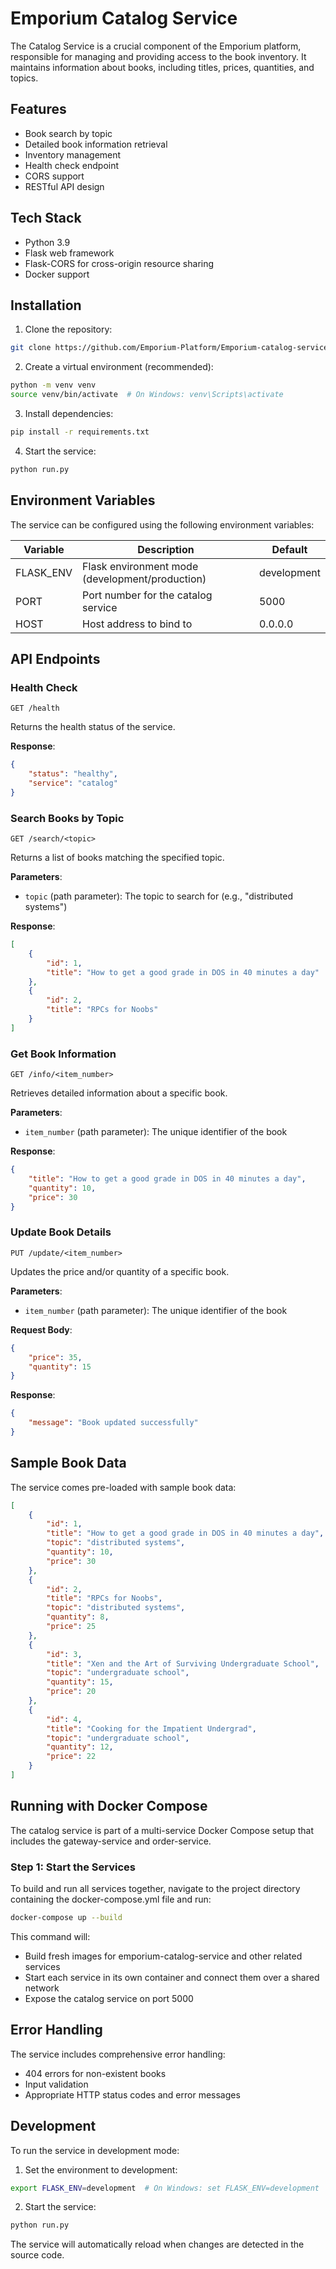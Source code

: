 # Emporium Catalog Service

The Catalog Service is a crucial component of the Emporium platform, responsible for managing and providing access to the book inventory. It maintains information about books, including titles, prices, quantities, and topics.

## Features

- Book search by topic
- Detailed book information retrieval
- Inventory management
- Health check endpoint
- CORS support
- RESTful API design

## Tech Stack

- Python 3.9
- Flask web framework
- Flask-CORS for cross-origin resource sharing
- Docker support

## Installation

1. Clone the repository:
```bash
git clone https://github.com/Emporium-Platform/Emporium-catalog-service.git
```

2. Create a virtual environment (recommended):
```bash
python -m venv venv
source venv/bin/activate  # On Windows: venv\Scripts\activate
```

3. Install dependencies:
```bash
pip install -r requirements.txt
```

4. Start the service:
```bash
python run.py
```

## Environment Variables

The service can be configured using the following environment variables:

| Variable | Description | Default |
|----------|-------------|---------|
| FLASK_ENV | Flask environment mode (development/production) | development |
| PORT | Port number for the catalog service | 5000 |
| HOST | Host address to bind to | 0.0.0.0 |

## API Endpoints

### Health Check
```
GET /health
```
Returns the health status of the service.

**Response**:
```json
{
    "status": "healthy",
    "service": "catalog"
}
```

### Search Books by Topic
```
GET /search/<topic>
```
Returns a list of books matching the specified topic.

**Parameters**:
- `topic` (path parameter): The topic to search for (e.g., "distributed systems")

**Response**:
```json
[
    {
        "id": 1,
        "title": "How to get a good grade in DOS in 40 minutes a day"
    },
    {
        "id": 2,
        "title": "RPCs for Noobs"
    }
]
```

### Get Book Information
```
GET /info/<item_number>
```
Retrieves detailed information about a specific book.

**Parameters**:
- `item_number` (path parameter): The unique identifier of the book

**Response**:
```json
{
    "title": "How to get a good grade in DOS in 40 minutes a day",
    "quantity": 10,
    "price": 30
}
```

### Update Book Details
```
PUT /update/<item_number>
```
Updates the price and/or quantity of a specific book.

**Parameters**:
- `item_number` (path parameter): The unique identifier of the book

**Request Body**:
```json
{
    "price": 35,
    "quantity": 15
}
```

**Response**:
```json
{
    "message": "Book updated successfully"
}
```

## Sample Book Data

The service comes pre-loaded with sample book data:

```json
[
    {
        "id": 1,
        "title": "How to get a good grade in DOS in 40 minutes a day",
        "topic": "distributed systems",
        "quantity": 10,
        "price": 30
    },
    {
        "id": 2,
        "title": "RPCs for Noobs",
        "topic": "distributed systems",
        "quantity": 8,
        "price": 25
    },
    {
        "id": 3,
        "title": "Xen and the Art of Surviving Undergraduate School",
        "topic": "undergraduate school",
        "quantity": 15,
        "price": 20
    },
    {
        "id": 4,
        "title": "Cooking for the Impatient Undergrad",
        "topic": "undergraduate school",
        "quantity": 12,
        "price": 22
    }
]
```

## Running with Docker Compose

The catalog service is part of a multi-service Docker Compose setup that includes the gateway-service and order-service.

### Step 1: Start the Services
To build and run all services together, navigate to the project directory containing the docker-compose.yml file and run:

```bash
docker-compose up --build
```

This command will:
- Build fresh images for emporium-catalog-service and other related services
- Start each service in its own container and connect them over a shared network
- Expose the catalog service on port 5000

## Error Handling

The service includes comprehensive error handling:
- 404 errors for non-existent books
- Input validation
- Appropriate HTTP status codes and error messages

## Development

To run the service in development mode:

1. Set the environment to development:
```bash
export FLASK_ENV=development  # On Windows: set FLASK_ENV=development
```

2. Start the service:
```bash
python run.py
```

The service will automatically reload when changes are detected in the source code.
